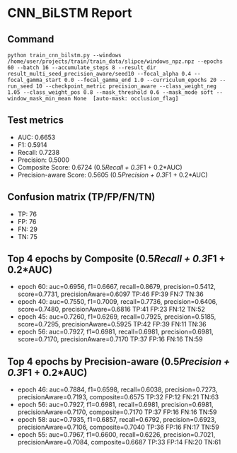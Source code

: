 # CNN_BiLSTM Report

## Command
```
python train_cnn_bilstm.py --windows /home/user/projects/train/train_data/slipce/windows_npz.npz --epochs 60 --batch 16 --accumulate_steps 8 --result_dir result_multi_seed_precision_aware/seed10 --focal_alpha 0.4 --focal_gamma_start 0.0 --focal_gamma_end 1.0 --curriculum_epochs 20 --run_seed 10 --checkpoint_metric precision_aware --class_weight_neg 1.05 --class_weight_pos 0.8 --mask_threshold 0.6 --mask_mode soft --window_mask_min_mean None  [auto-mask: occlusion_flag]
```

## Test metrics
- AUC: 0.6653
- F1: 0.5914
- Recall: 0.7238
- Precision: 0.5000
- Composite Score: 0.6724 (0.5*Recall + 0.3*F1 + 0.2*AUC)
- Precision-aware Score: 0.5605 (0.5*Precision + 0.3*F1 + 0.2*AUC)
## Confusion matrix (TP/FP/FN/TN)
- TP: 76
- FP: 76
- FN: 29
- TN: 75

## Top 4 epochs by Composite (0.5*Recall + 0.3*F1 + 0.2*AUC)
- epoch 60: auc=0.6956, f1=0.6667, recall=0.8679, precision=0.5412, score=0.7731, precisionAware=0.6097  TP:46 FP:39 FN:7 TN:36
- epoch 40: auc=0.7550, f1=0.7009, recall=0.7736, precision=0.6406, score=0.7480, precisionAware=0.6816  TP:41 FP:23 FN:12 TN:52
- epoch 45: auc=0.7260, f1=0.6269, recall=0.7925, precision=0.5185, score=0.7295, precisionAware=0.5925  TP:42 FP:39 FN:11 TN:36
- epoch 56: auc=0.7927, f1=0.6981, recall=0.6981, precision=0.6981, score=0.7170, precisionAware=0.7170  TP:37 FP:16 FN:16 TN:59

## Top 4 epochs by Precision-aware (0.5*Precision + 0.3*F1 + 0.2*AUC)
- epoch 46: auc=0.7884, f1=0.6598, recall=0.6038, precision=0.7273, precisionAware=0.7193, composite=0.6575  TP:32 FP:12 FN:21 TN:63
- epoch 56: auc=0.7927, f1=0.6981, recall=0.6981, precision=0.6981, precisionAware=0.7170, composite=0.7170  TP:37 FP:16 FN:16 TN:59
- epoch 58: auc=0.7935, f1=0.6857, recall=0.6792, precision=0.6923, precisionAware=0.7106, composite=0.7040  TP:36 FP:16 FN:17 TN:59
- epoch 55: auc=0.7967, f1=0.6600, recall=0.6226, precision=0.7021, precisionAware=0.7084, composite=0.6687  TP:33 FP:14 FN:20 TN:61
